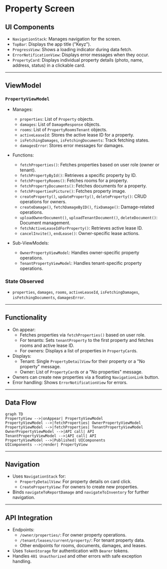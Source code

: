 # Property Screen

## UI Components

* `NavigationStack`: Manages navigation for the screen.
* `TopBar`: Displays the app title ("Keyz").
* `ProgressView`: Shows a loading indicator during data fetch.
* `ErrorNotificationView`: Displays error messages when they occur.
* `PropertyCard`: Displays individual property details (photo, name, address, status) in a clickable card.

---

## ViewModel

### `PropertyViewModel`

* Manages:
  * `properties`: List of `Property` objects.
  * `damages`: List of `DamageResponse` objects.
  * `rooms`: List of `PropertyRoomsTenant` objects.
  * `activeLeaseId`: Stores the active lease ID for a property.
  * `isFetchingDamages`, `isFetchingDocuments`: Track fetching states.
  * `damagesError`: Stores error messages for damages.

* Functions:
  * `fetchProperties()`: Fetches properties based on user role (owner or tenant).
  * `fetchPropertyById()`: Retrieves a specific property by ID.
  * `fetchPropertyRooms()`: Fetches rooms for a property.
  * `fetchPropertyDocuments()`: Fetches documents for a property.
  * `fetchPropertiesPicture()`: Fetches property image.
  * `createProperty()`, `updateProperty()`, `deleteProperty()`: CRUD operations for owners.
  * `createDamage()`, `fetchDamageByID()`, `fixDamage()`: Damage-related operations.
  * `uploadOwnerDocument()`, `uploadTenantDocument()`, `deleteDocument()`: Document management.
  * `fetchActiveLeaseIdForProperty()`: Retrieves active lease ID.
  * `cancelInvite()`, `endLease()`: Owner-specific lease actions.

* Sub-ViewModels:
  * `OwnerPropertyViewModel`: Handles owner-specific property operations.
  * `TenantPropertyViewModel`: Handles tenant-specific property operations.

### State Observed
* `properties`, `damages`, `rooms`, `activeLeaseId`, `isFetchingDamages`, `isFetchingDocuments`, `damagesError`.

---

## Functionality

* On appear:
  * Fetches properties via `fetchProperties()` based on user role.
  * For tenants: Sets `tenantProperty` to the first property and fetches rooms and active lease ID.
  * For owners: Displays a list of properties in `PropertyCard`s.
* Displays:
  * Tenant: Single `PropertyDetailView` for their property or a "No property" message.
  * Owner: List of `PropertyCard`s or a "No properties" message.
* Owners can create new properties via a floating `NavigationLink` button.
* Error handling: Shows `ErrorNotificationView` for errors.

---

## Data Flow

```mermaid
graph TD
PropertyView -->|onAppear| PropertyViewModel
PropertyViewModel -->|fetchProperties| OwnerPropertyViewModel
PropertyViewModel -->|fetchProperties| TenantPropertyViewModel
OwnerPropertyViewModel -->|API call| API
TenantPropertyViewModel -->|API call| API
PropertyViewModel -->|Published| UIComponents
UIComponents -->|render| PropertyView
```

---

## Navigation

* Uses `NavigationStack` for:
  * `PropertyDetailView`: For property details on card click.
  * `CreatePropertyView`: For owners to create new properties.
* Binds `navigateToReportDamage` and `navigateToInventory` for further navigation.

---

## API Integration

* Endpoints:
  * `/owner/properties/`: For owner property operations.
  * `/tenant/leases/current/property/`: For tenant property data.
  * Other endpoints for rooms, documents, damages, and leases.
* Uses `TokenStorage` for authentication with `Bearer` tokens.
* Handles `401 Unauthorized` and other errors with safe exception handling.
